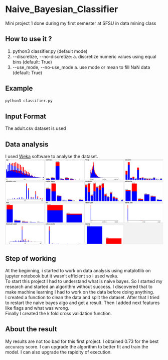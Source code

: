 # Naive_Bayesian_Classifier
Mini project 1 done during my first semester at SFSU in data mining class
<br>

## How to use it ?
1. python3 classifier.py (default mode)
2. --discretize, --no-discretize:
  a. discretize numeric values using equal bins (default: True)
3. --use_mode, --no-use_mode
  a. use mode or mean to fill NaN data (default: True)

## Example
```sh
python3 classifier.py
```

## Input Format
The adult.csv dataset is used

## Data analysis
I used [Weka](https://www.cs.waikato.ac.nz/ml/weka/index.html) software to analyse the dataset.
![weka analysis](weka_analysis.png)

## Step of working
At the beginning, i started to work on data analysis using matplotlib on jupyter notebook but it wasn’t efficient so i used weka.<br>
To start this project I had to understand what is naive bayes. So I started my research and started an algorithm without success. I discovered that to make machine learning I had to work on the data before doing anything.<br>
I created a function to clean the data and split the dataset. After that I tried to restart the naive bayes algo and get a result. Then I added next features like flags and what was wrong.<br>
Finally I created the k fold cross validation function.

## About the result
My results are not too bad for this first project.
I obtained 0.73 for the best accuracy score. I can upgrade the algorithm to better fit and train the model. I can also upgrade the rapidity of execution.
